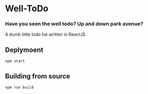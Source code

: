 # Well-ToDo
### Have you seen the well todo? Up and down park avenue?

A dumb little todo list written in ReactJS


## Deplymoent

`npm start`

## Building from source

`npm run build`

